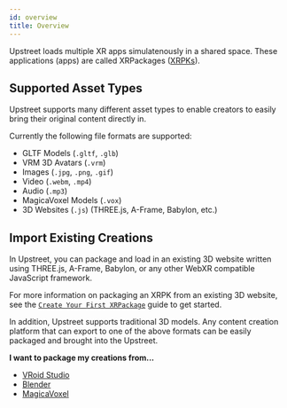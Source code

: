 ```yaml
---
id: overview
title: Overview
---
```


Upstreet loads multiple XR apps simulatenously in a shared space. These applications (apps) are called XRPackages ([XRPKs](../developer/xrpackage-overview)).

## Supported Asset Types

Upstreet supports many different asset types to enable creators to easily bring their original content directly in.

Currently the following file formats are supported:

- GLTF Models (`.gltf`, `.glb`)
- VRM 3D Avatars (`.vrm`)
- Images (`.jpg`, `.png`, `.gif`)
- Video (`.webm`, `.mp4`)
- Audio (`.mp3`)
- MagicaVoxel Models (`.vox`)
- 3D Websites (`.js`) (THREE.js, A-Frame, Babylon, etc.)

## Import Existing Creations

In Upstreet, you can package and load in an existing 3D website written using THREE.js, A-Frame, Babylon, or any other WebXR compatible JavaScript framework.

For more information on packaging an XRPK from an existing 3D website, see the [`Create Your First XRPackage`](/developer/creating-an-xrpk.md) guide to get started.

In addition, Upstreet supports traditional 3D models. Any content creation platform that can export to one of the above formats can be easily packaged and brought into the Upstreet.

**I want to package my creations from...**

- [VRoid Studio](./import-vroid.md)
- [Blender](./import-blender.md)
- [MagicaVoxel](./import-magicavoxel.md)
